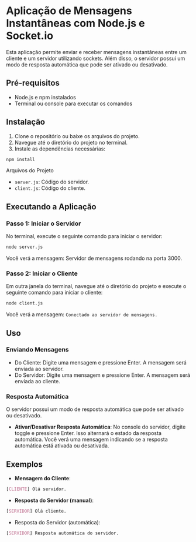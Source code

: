 # Aplicação de Mensagens Instantâneas com Node.js e Socket.io

Esta aplicação permite enviar e receber mensagens instantâneas entre um cliente e um servidor utilizando sockets. Além disso, o servidor possui um modo de resposta automática que pode ser ativado ou desativado.

## Pré-requisitos

- Node.js e npm instalados
- Terminal ou console para executar os comandos

## Instalação

1. Clone o repositório ou baixe os arquivos do projeto.
2. Navegue até o diretório do projeto no terminal.
3. Instale as dependências necessárias:

```bash
npm install
```

Arquivos do Projeto

- `server.js`: Código do servidor.
- `client.js`: Código do cliente.

## Executando a Aplicação
### Passo 1: Iniciar o Servidor

No terminal, execute o seguinte comando para iniciar o servidor:

```bash
node server.js
```

Você verá a mensagem: Servidor de mensagens rodando na porta 3000.

### Passo 2: Iniciar o Cliente

Em outra janela do terminal, navegue até o diretório do projeto e execute o seguinte comando para iniciar o cliente:

```bash
node client.js
```

Você verá a mensagem: `Conectado ao servidor de mensagens.`

## Uso

### Enviando Mensagens

- Do Cliente: Digite uma mensagem e pressione Enter. A mensagem será enviada ao servidor.
- Do Servidor: Digite uma mensagem e pressione Enter. A mensagem será enviada ao cliente.

### Resposta Automática

O servidor possui um modo de resposta automática que pode ser ativado ou desativado.

- **Ativar/Desativar Resposta Automática**: No console do servidor, digite toggle e pressione Enter. Isso alternará o estado da resposta automática. Você verá uma mensagem indicando se a resposta automática está ativada ou desativada.

## Exemplos

- **Mensagem do Cliente**:

```css
[CLIENTE] Olá servidor.
```

- **Resposta do Servidor (manual)**:

```css
[SERVIDOR] Olá cliente.
```

- Resposta do Servidor (automática):

```CSS
[SERVIDOR] Resposta automática do servidor.
```

